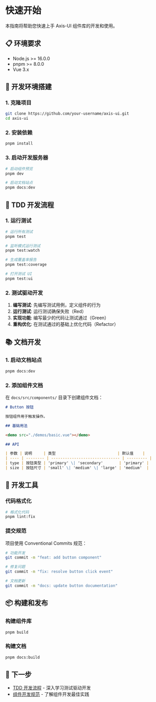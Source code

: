 # 快速开始

本指南将帮助您快速上手 Axis-UI 组件库的开发和使用。

## 📋 环境要求

- Node.js >= 16.0.0
- pnpm >= 8.0.0
- Vue 3.x

## 🚀 开发环境搭建

### 1. 克隆项目

```bash
git clone https://github.com/your-username/axis-ui.git
cd axis-ui
```

### 2. 安装依赖

```bash
pnpm install
```

### 3. 启动开发服务器

```bash
# 启动组件预览
pnpm dev

# 启动文档站点
pnpm docs:dev
```

## 🧪 TDD 开发流程

### 1. 运行测试

```bash
# 运行所有测试
pnpm test

# 监听模式运行测试
pnpm test:watch

# 生成覆盖率报告
pnpm test:coverage

# 打开测试 UI
pnpm test:ui
```

### 2. 测试驱动开发

1. **编写测试**: 先编写测试用例，定义组件的行为
2. **运行测试**: 运行测试确保失败（Red）
3. **实现功能**: 编写最少的代码让测试通过（Green）
4. **重构优化**: 在测试通过的基础上优化代码（Refactor）

## 📚 文档开发

### 1. 启动文档站点

```bash
pnpm docs:dev
```

### 2. 添加组件文档

在 `docs/src/components/` 目录下创建组件文档：

```markdown
# Button 按钮

按钮组件用于触发操作。

## 基础用法

<demo src="./demos/basic.vue"></demo>

## API

| 参数 | 说明     | 类型                           | 默认值    |
| ---- | -------- | ------------------------------ | --------- |
| type | 按钮类型 | 'primary' \| 'secondary'       | 'primary' |
| size | 按钮尺寸 | 'small' \| 'medium' \| 'large' | 'medium'  |
```

## 🔧 开发工具

### 代码格式化

```bash
# 格式化代码
pnpm lint:fix
```

### 提交规范

项目使用 Conventional Commits 规范：

```bash
# 功能开发
git commit -m "feat: add button component"

# 修复问题
git commit -m "fix: resolve button click event"

# 文档更新
git commit -m "docs: update button documentation"
```

## 📦 构建和发布

### 构建组件库

```bash
pnpm build
```

### 构建文档

```bash
pnpm docs:build
```

## 🎯 下一步

- [TDD 开发流程](./tdd-workflow) - 深入学习测试驱动开发
- [组件开发规范](./component-guidelines) - 了解组件开发最佳实践
